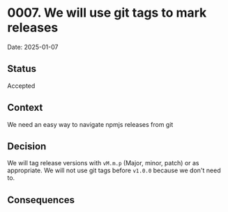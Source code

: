 # 0007. We will use git tags to mark releases

Date: 2025-01-07

## Status

Accepted

## Context
We need an easy way to navigate npmjs releases from git

## Decision
We will tag release versions with `vM.m.p` (Major, minor, patch) or as
appropriate. We will not use git tags before `v1.0.0` because we don't need to.

## Consequences

